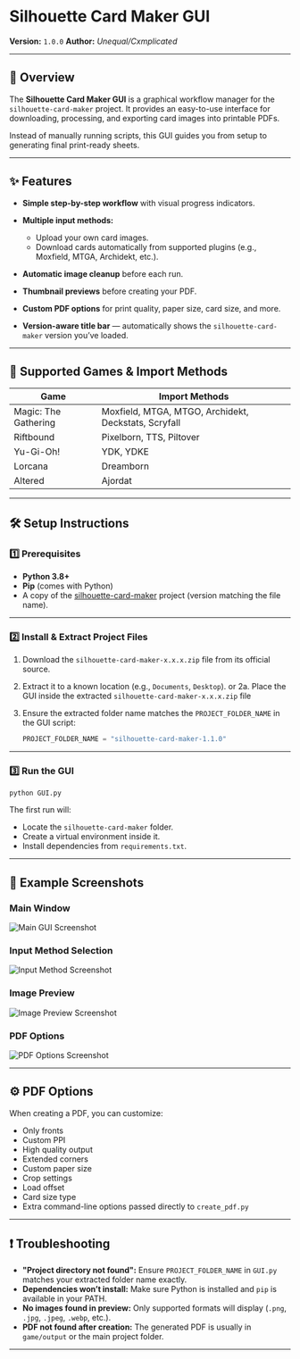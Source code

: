 
# Silhouette Card Maker GUI

**Version:** `1.0.0`
**Author:** *Unequal/Cxmplicated*

---

## 📌 Overview

The **Silhouette Card Maker GUI** is a graphical workflow manager for the `silhouette-card-maker` project.
It provides an easy-to-use interface for downloading, processing, and exporting card images into printable PDFs.

Instead of manually running scripts, this GUI guides you from setup to generating final print-ready sheets.

---

## ✨ Features

* **Simple step-by-step workflow** with visual progress indicators.
* **Multiple input methods:**

  * Upload your own card images.
  * Download cards automatically from supported plugins (e.g., Moxfield, MTGA, Archidekt, etc.).
* **Automatic image cleanup** before each run.
* **Thumbnail previews** before creating your PDF.
* **Custom PDF options** for print quality, paper size, card size, and more.
* **Version-aware title bar** — automatically shows the `silhouette-card-maker` version you’ve loaded.

---

## 📂 Supported Games & Import Methods

| Game                 | Import Methods                                       |
| -------------------- | ---------------------------------------------------- |
| Magic: The Gathering | Moxfield, MTGA, MTGO, Archidekt, Deckstats, Scryfall |
| Riftbound            | Pixelborn, TTS, Piltover                             |
| Yu-Gi-Oh!            | YDK, YDKE                                            |
| Lorcana              | Dreamborn                                            |
| Altered              | Ajordat                                              |

---

## 🛠 Setup Instructions

### 1️⃣ Prerequisites

* **Python 3.8+**
* **Pip** (comes with Python)
* A copy of the [silhouette-card-maker](https://github.com/Alan-Cha/silhouette-card-maker) project (version matching the file name).

---

### 2️⃣ Install & Extract Project Files

1. Download the `silhouette-card-maker-x.x.x.zip` file from its official source.
2. Extract it to a known location (e.g., `Documents`, `Desktop`).
  or
2a. Place the GUI inside the extracted `silhouette-card-maker-x.x.x.zip` file
3. Ensure the extracted folder name matches the `PROJECT_FOLDER_NAME` in the GUI script:

   ```python
   PROJECT_FOLDER_NAME = "silhouette-card-maker-1.1.0"
   ```

---

### 3️⃣ Run the GUI

```bash
python GUI.py
```

The first run will:

* Locate the `silhouette-card-maker` folder.
* Create a virtual environment inside it.
* Install dependencies from `requirements.txt`.

---

## 📸 Example Screenshots

### Main Window

![Main GUI Screenshot](screenshots/main_window.png)

### Input Method Selection

![Input Method Screenshot](screenshots/input_method.png)

### Image Preview

![Image Preview Screenshot](screenshots/image_preview.png)

### PDF Options

![PDF Options Screenshot](screenshots/pdf_options.png)

---

## ⚙ PDF Options

When creating a PDF, you can customize:

* Only fronts
* Custom PPI
* High quality output
* Extended corners
* Custom paper size
* Crop settings
* Load offset
* Card size type
* Extra command-line options passed directly to `create_pdf.py`

---

## ❗ Troubleshooting

* **"Project directory not found":**
  Ensure `PROJECT_FOLDER_NAME` in `GUI.py` matches your extracted folder name exactly.
* **Dependencies won’t install:**
  Make sure Python is installed and `pip` is available in your PATH.
* **No images found in preview:**
  Only supported formats will display (`.png`, `.jpg`, `.jpeg`, `.webp`, etc.).
* **PDF not found after creation:**
  The generated PDF is usually in `game/output` or the main project folder.

---
